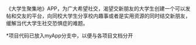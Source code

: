 《大学生聚集地》APP，为广大希望社交，渴望交新朋友的大学生创建一个可以发帖和交友的平台，向同校大学生分享校内趣事或者是实用资源的同时结交新朋友，缓解当代大学生社交恐惧症的难题。

*项目代码已放入myApp分支中，以便与各项目文档分开
